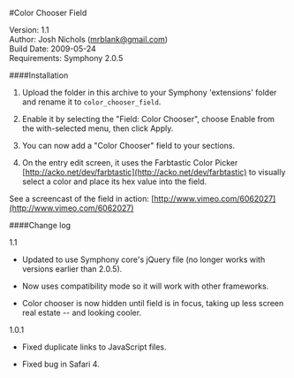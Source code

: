 
#Color Chooser Field

Version: 1.1 <br/>
Author: Josh Nichols (mrblank@gmail.com)<br/>
Build Date: 2009-05-24<br/>
Requirements: Symphony 2.0.5<br/>


####Installation

1. Upload the folder in this archive to your Symphony 'extensions' folder and rename it to `color_chooser_field`.

2. Enable it by selecting the "Field: Color Chooser", choose Enable from the with-selected menu, then click Apply.

3. You can now add a "Color Chooser" field to your sections.

4. On the entry edit screen, it uses the Farbtastic Color Picker [http://acko.net/dev/farbtastic](http://acko.net/dev/farbtastic) to visually select a color and place its hex value into the field. 

See a screencast of the field in action: [http://www.vimeo.com/6062027](http://www.vimeo.com/6062027)


####Change log

1.1

* Updated to use Symphony core's jQuery file (no longer works with versions earlier than 2.0.5).

* Now uses compatibility mode so it will work with other frameworks.

* Color chooser is now hidden until field is in focus, taking up less screen real estate -- and looking cooler.



1.0.1

* Fixed duplicate links to JavaScript files.

* Fixed bug in Safari 4.